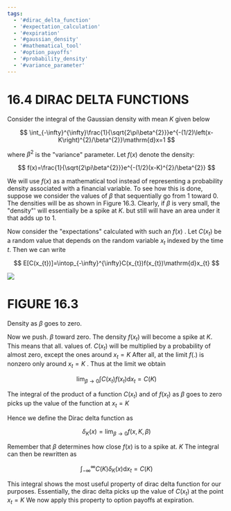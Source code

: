 ```yaml
---
tags:
  - '#dirac_delta_function'
  - '#expectation_calculation'
  - '#expiration'
  - '#gaussian_density'
  - '#mathematical_tool'
  - '#option_payoffs'
  - '#probability_density'
  - '#variance_parameter'
---
```

# 16.4 DIRAC DELTA FUNCTIONS  

Consider the integral of the Gaussian density with mean $K$ given below  

$$
\int_{-\infty}^{\infty}\frac{1}{\sqrt{2\pi\beta^{2}}}e^{-(1/2)\left(x-K\right)^{2}/\beta^{2}}\mathrm{d}x=1
$$  

where $\beta^{2}$ is the "variance" parameter. Let $f(x)$ denote the density:  

$$
f(x)=\frac{1}{\sqrt{2\pi\beta^{2}}}e^{-(1/2)(x-K)^{2}/\beta^{2}}
$$  

We will use $f(x)$ as a mathematical tool instead of representing a probability density associated with a financial variable. To see how this is done, suppose we consider the values of $\beta$ that sequentially go from 1 toward 0. The densities will be as shown in Figure 16.3. Clearly, if $\beta$ is very small, the "density"' will essentially be a spike at $K.$ but still will have an area under it that adds up to 1.  

Now consider the "expectations" calculated with such an $f(x)$ . Let $C(x_{t})$ be a random value that depends on the random variable $x_{t}$ indexed by the time $t.$ Then we can write  

$$
E[C(x_{t})]=\intop_{-\infty}^{\infty}C(x_{t})f(x_{t})\mathrm{d}x_{t}
$$  

![](images/b18d7e4ec23a581d1da4c2ea6f62047e3d4e8f14dcd5ba05486604b42b623326.jpg)  

# FIGURE 16.3  

Density as $\beta$ goes to zero.  

Now we push. $\beta$ toward zero. The density $f(x_{t})$ will become a spike at $K.$ This means that all. values of. $C(x_{t})$ will be multiplied by a probability of almost zero, except the ones around $x_{t}=K$ After all, at the limit $f(.)$ is nonzero only around $x_{t}=K$ . Thus at the limit we obtain  

$$
\operatorname*{lim}_{\beta\to0}\int C(x_{t})f(x_{t})\mathrm{d}x_{t}=C(K)
$$  

The integral of the product of a function $C(x_{t})$ and of $f(x_{t})$ as $\beta$ goes to zero picks up the value of the function at $x_{t}=K$  

Hence we define the Dirac delta function as  

$$
\delta_{K}(x)=\operatorname*{lim}_{\beta\to0}f(x,K,\beta)
$$  

Remember that $\beta$ determines how close $f(x)$ is to a spike at. $K$ The integral can then be rewritten as  

$$
\int_{-\infty}^{\infty}C(K)\delta_{K}(x)\mathrm{d}x_{t}=C(K)
$$  

This integral shows the most useful property of dirac delta function for our purposes. Essentially, the dirac delta picks up the value of $C(x_{t})$ at the point $x_{t}=K$ We now apply this property to option payoffs at expiration.  
